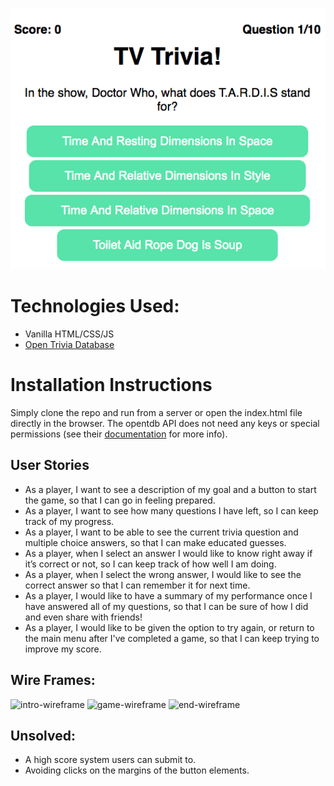 ![game-screenshot](https://github.com/RodrigoJPT/js-trivia/blob/dev/images/game-screenshot.png)

# Technologies Used:

- Vanilla HTML/CSS/JS
- [Open Trivia Database](https://opentdb.com/)

# Installation Instructions

Simply clone the repo and run from a server or open the index.html file directly in the browser. The opentdb API does not need any keys or special permissions (see their [documentation](https://opentdb.com/api_config.php) for more info).

## User Stories

- As a player, I want to see a description of my goal and a button to start the game, so that I can go in feeling prepared.
- As a player, I want to see how many questions I have left, so I can keep track of my progress.
- As a player, I want to be able to see the current trivia question and multiple choice answers, so that I can make educated guesses.
- As a player, when I select an answer I would like to know right away if it’s correct or not, so I can keep track of how well I am doing.
- As a player, when I select the wrong answer, I would like to see the correct answer so that I can remember it for next time.
- As a player, I would like to have a summary of my performance once I have answered all of my questions, so that I can be sure of how I did and even share with friends!
- As a player, I would like to be given the option to try again, or return to the main menu after I've completed a game, so that I can keep trying to improve my score.

## Wire Frames:

![intro-wireframe](https://media.git.generalassemb.ly/user/30893/files/ab86d380-0947-11eb-8bf3-fc8948a6eeb1)
![game-wireframe](https://media.git.generalassemb.ly/user/30893/files/ae81c400-0947-11eb-8317-522d7aea39f0)
![end-wireframe](https://media.git.generalassemb.ly/user/30893/files/a88be300-0947-11eb-96de-f4449f398230)

## Unsolved:

- A high score system users can submit to.
- Avoiding clicks on the margins of the button elements.

